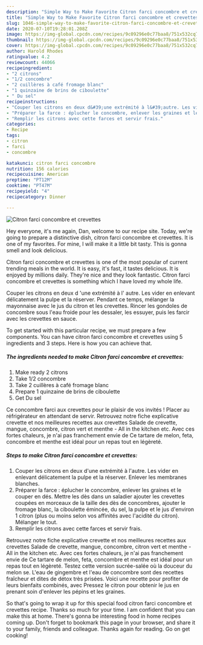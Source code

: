 ```yaml
---
description: "Simple Way to Make Favorite Citron farci concombre et crevettes"
title: "Simple Way to Make Favorite Citron farci concombre et crevettes"
slug: 1046-simple-way-to-make-favorite-citron-farci-concombre-et-crevettes
date: 2020-07-10T19:28:01.208Z
image: https://img-global.cpcdn.com/recipes/9c09296e0c77baa8/751x532cq70/citron-farci-concombre-et-crevettes-photo-principale-de-la-recette.jpg
thumbnail: https://img-global.cpcdn.com/recipes/9c09296e0c77baa8/751x532cq70/citron-farci-concombre-et-crevettes-photo-principale-de-la-recette.jpg
cover: https://img-global.cpcdn.com/recipes/9c09296e0c77baa8/751x532cq70/citron-farci-concombre-et-crevettes-photo-principale-de-la-recette.jpg
author: Harold Rhodes
ratingvalue: 4.2
reviewcount: 44066
recipeingredient:
- "2 citrons"
- "1/2 concombre"
- "2 cuillères à café fromage blanc"
- "1 quinzaine de brins de ciboulette"
- " Du sel"
recipeinstructions:
- "Couper les citrons en deux d&#39;une extrémité à l&#39;autre. Les vider en enlevant délicatement la pulpe et la réserver. Enlever les membranes blanches."
- "Préparer la farce : éplucher le concombre, enlever les graines et le couper en dés. Mettre les dès dans un saladier ajouter les crevettes coupées en morceaux de la taille des dès de concombres, ajouter le fromage blanc, la ciboulette émincée, du sel, la pulpe et le jus d&#39;environ 1 citron (plus ou moins selon vos affinités avec l&#39;acidité du citron). Mélanger le tout."
- "Remplir les citrons avec cette farces et servir frais."
categories:
- Recipe
tags:
- citron
- farci
- concombre

katakunci: citron farci concombre 
nutrition: 156 calories
recipecuisine: American
preptime: "PT12M"
cooktime: "PT47M"
recipeyield: "4"
recipecategory: Dinner

---
```



![Citron farci concombre et crevettes](https://img-global.cpcdn.com/recipes/9c09296e0c77baa8/751x532cq70/citron-farci-concombre-et-crevettes-photo-principale-de-la-recette.jpg)

Hey everyone, it's me again, Dan, welcome to our recipe site. Today, we're going to prepare a distinctive dish, citron farci concombre et crevettes. It is one of my favorites. For mine, I will make it a little bit tasty. This is gonna smell and look delicious.

Citron farci concombre et crevettes is one of the most popular of current trending meals in the world. It is easy, it's fast, it tastes delicious. It is enjoyed by millions daily. They're nice and they look fantastic. Citron farci concombre et crevettes is something which I have loved my whole life.

Couper les citrons en deux d &#39;une extrémité à l&#39; autre. Les vider en enlevant délicatement la pulpe et la réserver. Pendant ce temps, mélanger la mayonnaise avec le jus du citron et les crevettes. Rincer les gondoles de concombre sous l&#39;eau froide pour les dessaler, les essuyer, puis les farcir avec les crevettes en sauce.


To get started with this particular recipe, we must prepare a few components. You can have citron farci concombre et crevettes using 5 ingredients and 3 steps. Here is how you can achieve that.

<!--inarticleads1-->

##### The ingredients needed to make Citron farci concombre et crevettes:

1. Make ready 2 citrons
1. Take 1/2 concombre
1. Take 2 cuillères à café fromage blanc
1. Prepare 1 quinzaine de brins de ciboulette
1. Get  Du sel


Ce concombre farci aux crevettes pour le plaisir de vos invités ! Placer au réfrigérateur en attendant de servir. Retrouvez notre fiche explicative crevette et nos meilleures recettes aux crevettes  Salade de crevette, mangue, concombre, citron vert et menthe - All in the kitchen etc. Avec ces fortes chaleurs, je n&#39;ai pas franchement envie de Ce tartare de melon, feta, concombre et menthe est idéal pour un repas tout en légèreté. 

<!--inarticleads2-->

##### Steps to make Citron farci concombre et crevettes:

1. Couper les citrons en deux d&#39;une extrémité à l&#39;autre. Les vider en enlevant délicatement la pulpe et la réserver. Enlever les membranes blanches.
1. Préparer la farce : éplucher le concombre, enlever les graines et le couper en dés. Mettre les dès dans un saladier ajouter les crevettes coupées en morceaux de la taille des dès de concombres, ajouter le fromage blanc, la ciboulette émincée, du sel, la pulpe et le jus d&#39;environ 1 citron (plus ou moins selon vos affinités avec l&#39;acidité du citron). Mélanger le tout.
1. Remplir les citrons avec cette farces et servir frais.


Retrouvez notre fiche explicative crevette et nos meilleures recettes aux crevettes  Salade de crevette, mangue, concombre, citron vert et menthe - All in the kitchen etc. Avec ces fortes chaleurs, je n&#39;ai pas franchement envie de Ce tartare de melon, feta, concombre et menthe est idéal pour un repas tout en légèreté. Testez cette version sucrée-salée où la douceur du melon se. L&#39;eau de gingembre et l&#39;eau de concombre sont des recettes fraîcheur et dites de détox très prisées. Voici une recette pour profiter de leurs bienfaits combinés, avec Pressez le citron pour obtenir le jus en prenant soin d&#39;enlever les pépins et les graines. 

So that's going to wrap it up for this special food citron farci concombre et crevettes recipe. Thanks so much for your time. I am confident that you can make this at home. There's gonna be interesting food in home recipes coming up. Don't forget to bookmark this page in your browser, and share it to your family, friends and colleague. Thanks again for reading. Go on get cooking!
